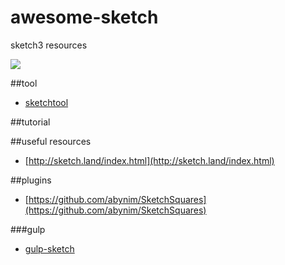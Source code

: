 # awesome-sketch
sketch3 resources

![](http://bohemiancoding.com/static/images/home/app-icon.png)


##tool
- [sketchtool](http://bohemiancoding.com/sketch/tool/)

##tutorial

##useful resources
- [http://sketch.land/index.html](http://sketch.land/index.html)

##plugins
- [https://github.com/abynim/SketchSquares](https://github.com/abynim/SketchSquares)

###gulp
- [gulp-sketch](https://github.com/cognitom/gulp-sketch)
